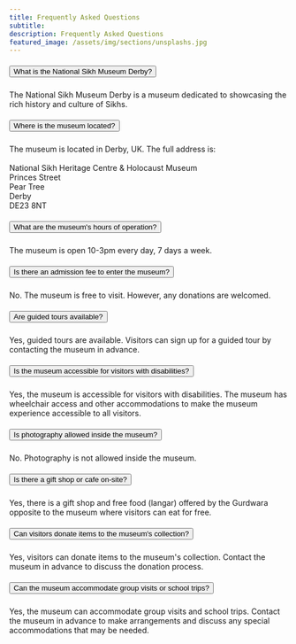 ```yaml
---
title: Frequently Asked Questions
subtitle:
description: Frequently Asked Questions
featured_image: /assets/img/sections/unsplashs.jpg
---
```


<div class="cd-section" id="accordion">
    <div class="accordion-1">
      <div class="container">
        <div class="row">
          <div class="col-md-12 ml-auto">
            <div class="accordion" id="accordionExample">
              <div class="card">
                <div class="card-header" id="headingOne">
                  <h5 class="mb-0">
                    <button class="btn btn-link w-100 text-primary text-left collapsed" type="button" data-toggle="collapse" data-target="#collapseOne" aria-expanded="false" aria-controls="collapseOne">
                        What is the National Sikh Museum Derby?
                      <i class="ni ni-bold-down float-right pt-1"></i>
                    </button>
                  </h5>
                </div>
                <div id="collapseOne" class="collapse" aria-labelledby="headingOne" data-parent="#accordionExample" style="">
                  <div class="card-body opacity-8">
                        The National Sikh Museum Derby is a museum dedicated to showcasing the rich history and culture of Sikhs.
                  </div>
                </div>
              </div>
              <div class="card">
                <div class="card-header" id="headingTwo">
                  <h5 class="mb-0">
                    <button class="btn btn-link w-100 text-primary text-left" type="button" data-toggle="collapse" data-target="#collapseTwo" aria-expanded="false" aria-controls="collapseTwo">
                      Where is the museum located?
                      <i class="ni ni-bold-down float-right pt-1"></i>
                    </button>
                  </h5>
                </div>
                <div id="collapseTwo" class="collapse" aria-labelledby="headingTwo" data-parent="#accordionExample" style="">
                  <div class="card-body opacity-8">
                    The museum is located in Derby, UK. The full address is:<br /><br />
                    National Sikh Heritage Centre & Holocaust Museum<br />
                    Princes Street<br />
                    Pear Tree<br/>
                    Derby<br />
                    DE23 8NT
                  </div>
                </div>
              </div>
              <div class="card">
                <div class="card-header" id="headingThree">
                  <h5 class="mb-0">
                    <button class="btn btn-link w-100 text-primary text-left collapsed" type="button" data-toggle="collapse" data-target="#collapseThree" aria-expanded="false" aria-controls="collapseThree">
                      What are the museum's hours of operation?
                      <i class="ni ni-bold-down float-right pt-1"></i>
                    </button>
                  </h5>
                </div>
                <div id="collapseThree" class="collapse" aria-labelledby="headingThree" data-parent="#accordionExample">
                  <div class="card-body opacity-8">
                    The museum is open 10-3pm every day, 7 days a week.
                  </div>
                </div>
              </div>
              <div class="card">
                <div class="card-header" id="headingFour">
                  <h5 class="mb-0">
                    <button class="btn btn-link w-100 text-primary text-left" type="button" data-toggle="collapse" data-target="#collapseFour" aria-controls="collapseFour">
                      Is there an admission fee to enter the museum?
                      <i class="ni ni-bold-down float-right pt-1"></i>
                    </button>
                  </h5>
                </div>
                <div id="collapseFour" class="collapse" aria-labelledby="headingFour" data-parent="#accordionExample">
                  <div class="card-body opacity-8">
                    No. The museum is free to visit. However, any donations are welcomed.
                  </div>
                </div>
              </div>
              <div class="card">
                <div class="card-header" id="headingFifth">
                  <h5 class="mb-0">
                    <button class="btn btn-link w-100 text-primary text-left" type="button" data-toggle="collapse" data-target="#collapseFifth" aria-controls="collapseFifth">
                      Are guided tours available?
                      <i class="ni ni-bold-down float-right pt-1"></i>
                    </button>
                  </h5>
                </div>
                <div id="collapseFifth" class="collapse" aria-labelledby="headingFifth" data-parent="#accordionExample">
                  <div class="card-body opacity-8">
                    Yes, guided tours are available. Visitors can sign up for a guided tour by contacting the museum in advance.
                  </div>
                </div>
              </div>
              <div class="card">
                <div class="card-header" id="headingFifth">
                  <h5 class="mb-0">
                    <button class="btn btn-link w-100 text-primary text-left" type="button" data-toggle="collapse" data-target="#collapseFifth" aria-controls="collapseFifth">
                      Is the museum accessible for visitors with disabilities?
                      <i class="ni ni-bold-down float-right pt-1"></i>
                    </button>
                  </h5>
                </div>
                <div id="collapseFifth" class="collapse" aria-labelledby="headingFifth" data-parent="#accordionExample">
                  <div class="card-body opacity-8">
                    Yes, the museum is accessible for visitors with disabilities. The museum has wheelchair access and other accommodations to make the museum experience accessible to all visitors.
                  </div>
                </div>
              </div>
              <div class="card">
                <div class="card-header" id="headingFifth">
                  <h5 class="mb-0">
                    <button class="btn btn-link w-100 text-primary text-left" type="button" data-toggle="collapse" data-target="#collapseFifth" aria-controls="collapseFifth">
                      Is photography allowed inside the museum?
                      <i class="ni ni-bold-down float-right pt-1"></i>
                    </button>
                  </h5>
                </div>
                <div id="collapseFifth" class="collapse" aria-labelledby="headingFifth" data-parent="#accordionExample">
                  <div class="card-body opacity-8">
                    No. Photography is not allowed inside the museum.
                  </div>
                </div>
              </div>
              <div class="card">
                <div class="card-header" id="headingFifth">
                  <h5 class="mb-0">
                    <button class="btn btn-link w-100 text-primary text-left" type="button" data-toggle="collapse" data-target="#collapseFifth" aria-controls="collapseFifth">
                      Is there a gift shop or cafe on-site?
                      <i class="ni ni-bold-down float-right pt-1"></i>
                    </button>
                  </h5>
                </div>
                <div id="collapseFifth" class="collapse" aria-labelledby="headingFifth" data-parent="#accordionExample">
                  <div class="card-body opacity-8">
                    Yes, there is a gift shop and free food (langar) offered by the Gurdwara opposite to the museum where visitors can eat for free.
                  </div>
                </div>
              </div>
              <div class="card">
                <div class="card-header" id="headingFifth">
                  <h5 class="mb-0">
                    <button class="btn btn-link w-100 text-primary text-left" type="button" data-toggle="collapse" data-target="#collapseFifth" aria-controls="collapseFifth">
                      Can visitors donate items to the museum's collection?
                      <i class="ni ni-bold-down float-right pt-1"></i>
                    </button>
                  </h5>
                </div>
                <div id="collapseFifth" class="collapse" aria-labelledby="headingFifth" data-parent="#accordionExample">
                  <div class="card-body opacity-8">
                    Yes, visitors can donate items to the museum's collection. Contact the museum in advance to discuss the donation process.
                  </div>
                </div>
              </div>
              <div class="card">
                <div class="card-header" id="headingFifth">
                  <h5 class="mb-0">
                    <button class="btn btn-link w-100 text-primary text-left" type="button" data-toggle="collapse" data-target="#collapseFifth" aria-controls="collapseFifth">
                      Can the museum accommodate group visits or school trips?
                      <i class="ni ni-bold-down float-right pt-1"></i>
                    </button>
                  </h5>
                </div>
                <div id="collapseFifth" class="collapse" aria-labelledby="headingFifth" data-parent="#accordionExample">
                  <div class="card-body opacity-8">
                    Yes, the museum can accommodate group visits and school trips. Contact the museum in advance to make arrangements and discuss any special accommodations that may be needed.
                  </div>
                </div>
              </div>
            </div>
          </div>
        </div>
      </div>
    </div>
  </div>